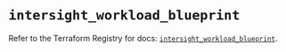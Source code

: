 # `intersight_workload_blueprint`

Refer to the Terraform Registry for docs: [`intersight_workload_blueprint`](https://registry.terraform.io/providers/ciscodevnet/intersight/1.0.71/docs/resources/workload_blueprint).
